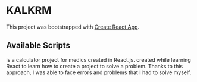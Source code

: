 # KALKRM

This project was bootstrapped with [Create React App](https://github.com/facebook/create-react-app).

## Available Scripts

is a calculator project for medics created in React.js. created while learning React to learn how to create a project to solve a problem. Thanks to this approach, I was able to face errors and problems that I had to solve myself.

